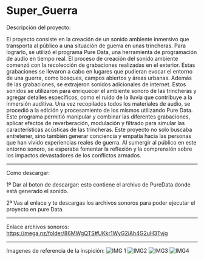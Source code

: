 # Super_Guerra

Descripción del proyecto:

El proyecto consiste en la creación de un sonido ambiente inmersivo que transporta al público a una situación de guerra en unas trincheras. Para lograrlo, se utilizó el programa Pure Data, una herramienta de programación de audio en tiempo real. El proceso de creación del sonido ambiente comenzó con la recolección de grabaciones realizadas en el exterior. Estas grabaciones se llevaron a cabo en lugares que pudieran evocar el entorno de una guerra, como bosques, campos abiertos y áreas urbanas. Además de las grabaciones, se extrajeron sonidos adicionales de internet. Estos sonidos se utilizaron para enriquecer el ambiente sonoro de las trincheras y agregar detalles específicos, como el ruido de la lluvia que contribuye a la inmersión auditiva. Una vez recopilados todos los materiales de audio, se procedió a la edición y procesamiento de los mismos utilizando Pure Data. Este programa permitió manipular y combinar las diferentes grabaciones, aplicar efectos de reverberación, modulación y filtrado para simular las características acústicas de las trincheras. Este proyecto no solo buscaba entretener, sino también generar conciencia y empatía hacia las personas que han vivido experiencias reales de guerra. Al sumergir al público en este entorno sonoro, se esperaba fomentar la reflexión y la comprensión sobre los impactos devastadores de los conflictos armados.

-------------------------------------------------------------------------------------------------------

Como descargar:

1º Dar al boton de descargar: esto contiene el archivo de PureData donde está generado el sonido.

2ª Vas al enlace y te descargas los archivos sonoros para poder ejecutar el proyecto en pure Data.

-------------------------------------------------------------------------------------------------------

Enlace archivos sonoros: https://mega.nz/folder/86MWgQTS#UKkr1WyG2iAh4G2uH3Tvjg 

-------------------------------------------------------------------------------------------------------

Imagenes de referencia de la inspición:
![IMG 1](https://github.com/albapastor69/Super_Guerra/assets/131446378/62063f78-4ba9-4c0f-96e3-2dc8ed856dcc) ![IMG2](https://github.com/albapastor69/Super_Guerra/assets/131446378/8075aef9-b011-4cdc-8f08-f7bc29ea609d) ![IMG3](https://github.com/albapastor69/Super_Guerra/assets/131446378/e1d55824-b6a6-4e82-bb25-487c18578b45) ![IMG4](https://github.com/albapastor69/Super_Guerra/assets/131446378/9419465d-6fab-4824-aa50-8151931953bf)
